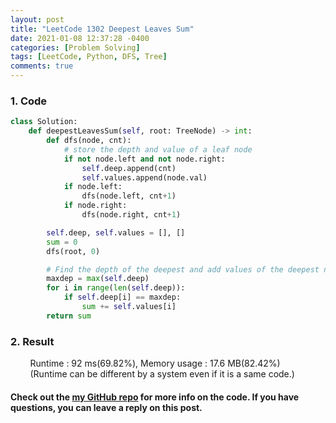 ```yaml
---
layout: post
title: "LeetCode 1302 Deepest Leaves Sum"
date: 2021-01-08 12:37:28 -0400
categories: [Problem Solving]
tags: [LeetCode, Python, DFS, Tree]
comments: true
---
```


### 1. Code
```python
class Solution:
    def deepestLeavesSum(self, root: TreeNode) -> int:
        def dfs(node, cnt):
            # store the depth and value of a leaf node
            if not node.left and not node.right:
                self.deep.append(cnt)
                self.values.append(node.val)
            if node.left:
                dfs(node.left, cnt+1)
            if node.right:
                dfs(node.right, cnt+1)

        self.deep, self.values = [], []
        sum = 0
        dfs(root, 0)

        # Find the depth of the deepest and add values of the deepest nodes.
        maxdep = max(self.deep)
        for i in range(len(self.deep)):
            if self.deep[i] == maxdep:
                sum += self.values[i]
        return sum
```

### 2. Result
&nbsp;&nbsp;&nbsp;&nbsp;&nbsp;&nbsp;&nbsp;&nbsp;Runtime : 92 ms(69.82%), Memory usage : 17.6 MB(82.42%)  
&nbsp;&nbsp;&nbsp;&nbsp;&nbsp;&nbsp;&nbsp;&nbsp;(Runtime can be different by a system even if it is a same code.)

#### Check out the [my GitHub repo][hyuk-gh] for more info on the code. If you have questions, you can leave a reply on this post.
[hyuk-gh]: https://github.com/dlgur1994/StudyAlgorithms
